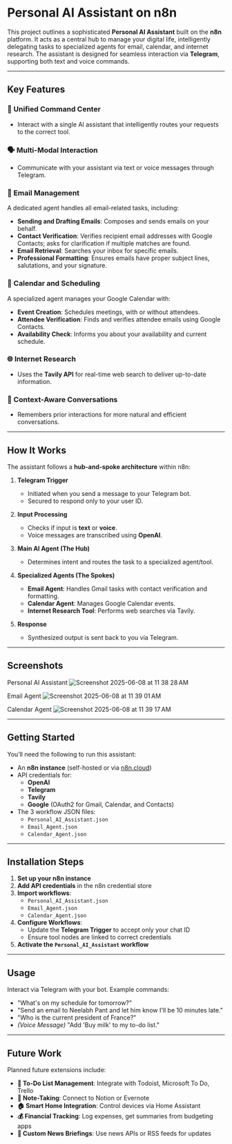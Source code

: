 # Personal AI Assistant on n8n

This project outlines a sophisticated **Personal AI Assistant** built on the **n8n** platform. It acts as a central hub to manage your digital life, intelligently delegating tasks to specialized agents for email, calendar, and internet research. The assistant is designed for seamless interaction via **Telegram**, supporting both text and voice commands.

---

## Key Features

### 🔧 Unified Command Center
- Interact with a single AI assistant that intelligently routes your requests to the correct tool.

### 🗣️ Multi-Modal Interaction
- Communicate with your assistant via text or voice messages through Telegram.

### 📧 Email Management
A dedicated agent handles all email-related tasks, including:
- **Sending and Drafting Emails**: Composes and sends emails on your behalf.
- **Contact Verification**: Verifies recipient email addresses with Google Contacts; asks for clarification if multiple matches are found.
- **Email Retrieval**: Searches your inbox for specific emails.
- **Professional Formatting**: Ensures emails have proper subject lines, salutations, and your signature.

### 📆 Calendar and Scheduling
A specialized agent manages your Google Calendar with:
- **Event Creation**: Schedules meetings, with or without attendees.
- **Attendee Verification**: Finds and verifies attendee emails using Google Contacts.
- **Availability Check**: Informs you about your availability and current schedule.

### 🌐 Internet Research
- Uses the **Tavily API** for real-time web search to deliver up-to-date information.

### 🧠 Context-Aware Conversations
- Remembers prior interactions for more natural and efficient conversations.

---

## How It Works

The assistant follows a **hub-and-spoke architecture** within n8n:

1. **Telegram Trigger**
   - Initiated when you send a message to your Telegram bot.
   - Secured to respond only to your user ID.

2. **Input Processing**
   - Checks if input is **text** or **voice**.
   - Voice messages are transcribed using **OpenAI**.

3. **Main AI Agent (The Hub)**
   - Determines intent and routes the task to a specialized agent/tool.

4. **Specialized Agents (The Spokes)**
   - **Email Agent**: Handles Gmail tasks with contact verification and formatting.
   - **Calendar Agent**: Manages Google Calendar events.
   - **Internet Research Tool**: Performs web searches via Tavily.

5. **Response**
   - Synthesized output is sent back to you via Telegram.

---

## Screenshots
Personal AI Assistant
![Screenshot 2025-06-08 at 11 38 28 AM](https://github.com/user-attachments/assets/00c2dc0b-ca6a-4827-ab4e-df15a35504da)

Email Agent
![Screenshot 2025-06-08 at 11 39 01 AM](https://github.com/user-attachments/assets/989a7929-a157-454a-80fe-f770fc7e8fa1)

Calendar Agent
![Screenshot 2025-06-08 at 11 39 17 AM](https://github.com/user-attachments/assets/e9c75133-cdf1-437d-8569-27540df3634b)



---

## Getting Started

You’ll need the following to run this assistant:

- An **n8n instance** (self-hosted or via [n8n.cloud](https://n8n.cloud))
- API credentials for:
  - **OpenAI**
  - **Telegram**
  - **Tavily**
  - **Google** (OAuth2 for Gmail, Calendar, and Contacts)
- The 3 workflow JSON files:
  - `Personal_AI_Assistant.json`
  - `Email_Agent.json`
  - `Calendar_Agent.json`

---

## Installation Steps

1. **Set up your n8n instance**
2. **Add API credentials** in the n8n credential store
3. **Import workflows**:
   - `Personal_AI_Assistant.json`
   - `Email_Agent.json`
   - `Calendar_Agent.json`
4. **Configure Workflows**:
   - Update the **Telegram Trigger** to accept only your chat ID
   - Ensure tool nodes are linked to correct credentials
5. **Activate the `Personal_AI_Assistant` workflow**

---

## Usage

Interact via Telegram with your bot. Example commands:

- "What's on my schedule for tomorrow?"
- "Send an email to Neelabh Pant and let him know I'll be 10 minutes late."
- "Who is the current president of France?"
- _(Voice Message)_ "Add 'Buy milk' to my to-do list."

---

## Future Work

Planned future extensions include:

- **📝 To-Do List Management**: Integrate with Todoist, Microsoft To Do, Trello
- **🧾 Note-Taking**: Connect to Notion or Evernote
- **🏠 Smart Home Integration**: Control devices via Home Assistant
- **💰 Financial Tracking**: Log expenses, get summaries from budgeting apps
- **📰 Custom News Briefings**: Use news APIs or RSS feeds for updates
